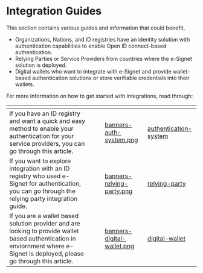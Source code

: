 # Integration Guides

This section contains various guides and information that could benefit,

* Organizations, Nations, and ID registries have an identity solution with authentication capabilities to enable Open ID connect-based authentication.
* Relying Parties or Service Providers from countries where the e-Signet solution is deployed.
* Digital wallets who want to integrate with e-Signet and provide wallet-based authentication solutions or store verifiable credentials into their wallets.

For more information on how to get started with integrations, read through:



<table data-view="cards"><thead><tr><th></th><th></th><th></th><th data-hidden data-card-cover data-type="files"></th><th data-hidden data-card-target data-type="content-ref"></th></tr></thead><tbody><tr><td>If you have an ID registry and want a quick and easy method to enable your authentication for your service providers, you can go through this article.</td><td></td><td></td><td><a href="../.gitbook/assets/banners-auth-system.png">banners-auth-system.png</a></td><td><a href="authentication-system/">authentication-system</a></td></tr><tr><td>If you want to explore integration with an ID registry who used e-Signet for authentication, you can go through the relying party integration guide.</td><td></td><td></td><td><a href="../.gitbook/assets/banners-relying-party.png">banners-relying-party.png</a></td><td><a href="relying-party/">relying-party</a></td></tr><tr><td>If you are a wallet based solution provider and are looking to provide wallet based authentication in enviornment where e-Signet is deployed, please go through this article.</td><td></td><td></td><td><a href="../.gitbook/assets/banners-digital-wallet.png">banners-digital-wallet.png</a></td><td><a href="digital-wallet/">digital-wallet</a></td></tr></tbody></table>

